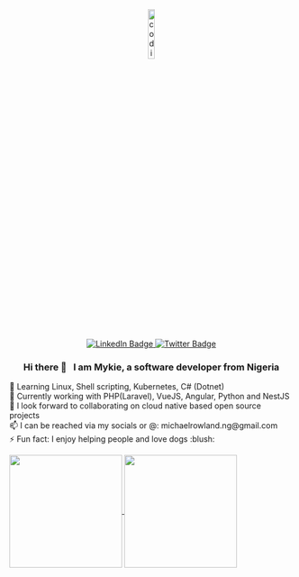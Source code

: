 <div id="header" align="center">
  <img src="https://media.giphy.com/media/M9gbBd9nbDrOTu1Mqx/giphy.gif" alt="coding gif" width="15%""/>
  <div id="badges">
  <a href="https://www.linkedin.com/in/michael-rowland-ngwube-04705b226/">
    <img src="https://img.shields.io/badge/LinkedIn-blue?style=for-the-badge&logo=linkedin&logoColor=white" alt="LinkedIn Badge"/>
  </a>
  <a href="https://twitter.com/mikenrowland">
    <img src="https://img.shields.io/badge/Twitter-blue?style=for-the-badge&logo=twitter&logoColor=white" alt="Twitter Badge"/>
  </a>
  </div>
  <div>
    <img src="https://komarev.com/ghpvc/?username=mikenrowland&style=flat-square&color=blue" alt=""/>
  </div>
   <h3>Hi there 👋 &nbsp I am Mykie, a software developer from Nigeria</h3>
  <div align="left">
    <p>
      🌱 Learning Linux, Shell scripting, Kubernetes, C# (Dotnet)<br>
      🔭 Currently working with PHP(Laravel), VueJS, Angular, Python and NestJS<br>
      👯 I look forward to collaborating on cloud native based open source projects<br>
      📫 I can be reached via my socials or @: michaelrowland.ng@gmail.com<br>
      ⚡ Fun fact: I enjoy helping people and love dogs :blush:
    </p>
  </div>
  <div align="left">
    <a href="https://github.com/anuraghazra/github-readme-stats">
      <img height=200 align="center" src="https://github-readme-stats.vercel.app/api?username=mikenrowland&show_icons=true&theme=tokyonight&show=prs_merged_percentage" />
    </a>
    <a href="https://github.com/anuraghazra/github-readme-stats">
      <img height=200 align="center" src="https://github-readme-stats.vercel.app/api/top-langs?username=mikenrowland&layout=compact&langs_count=8&card_width=320&theme=tokyonight" />
    </a>
  </div>
</div>
